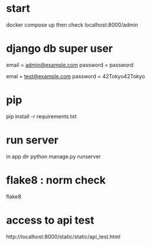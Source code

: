 # start
docker compose up
then check localhost:8000/admin

# django db super user
email = admin@example.com
password = password

emal = test@example.com
password = 42Tokyo42Tokyo

# pip
pip install -r requirements.txt

# run server
in app dir
python manage.py runserver

# flake8 : norm check
flake8

# access to api test
http://localhost:8000/static/static/api_test.html
